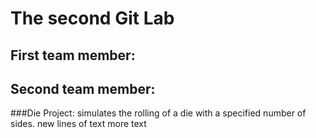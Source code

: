 # The second Git Lab
## First team member: <Ian Gant>
## Second team member:<Daniel Lipec>
###Die Project: simulates the rolling of a die with a specified number of sides.
new lines of text
more text

